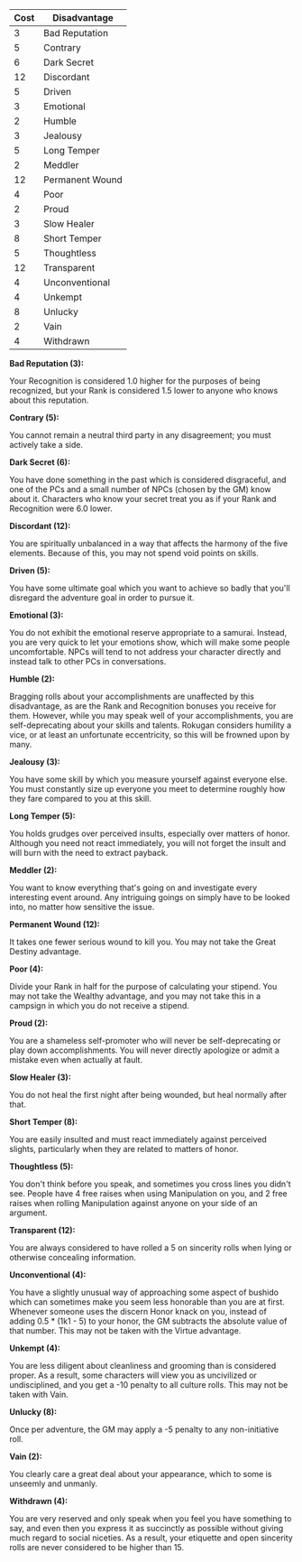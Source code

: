 
| Cost | Disadvantage |
| ---- | ------------ |
| 3 | Bad Reputation |
| 5 | Contrary |
| 6 | Dark Secret |
| 12 | Discordant |
| 5 | Driven |
| 3 | Emotional |
| 2 | Humble |
| 3 | Jealousy |
| 5 | Long Temper |
| 2 | Meddler |
| 12 | Permanent Wound |
| 4 | Poor |
| 2 | Proud |
| 3 | Slow Healer |
| 8 | Short Temper |
| 5 | Thoughtless |
| 12 | Transparent |
| 4 | Unconventional |
| 4 | Unkempt |
| 8 | Unlucky |
| 2 | Vain |
| 4 | Withdrawn |


**Bad Reputation (3):**

Your Recognition is considered 1.0 higher for the purposes of being recognized, but your Rank is considered 1.5 lower to anyone who knows about this reputation.


**Contrary (5):**

You cannot remain a neutral third party in any disagreement; you must actively take a side.


**Dark Secret (6):**

You have done something in the past which is considered disgraceful, and one of the PCs and a small number of NPCs (chosen by the GM) know about it.  Characters who know your secret treat you as if your Rank and Recognition were 6.0 lower.


**Discordant (12):**

You are spiritually unbalanced in a way that affects the harmony of the five elements.  Because of this, you may not spend void points on skills.


**Driven (5):**

You have some ultimate goal which you want to achieve so badly that you'll disregard the adventure goal in order to pursue it.


**Emotional (3):**

You do not exhibit the emotional reserve appropriate to a samurai.  Instead, you are very quick to let your emotions show, which will make some people uncomfortable.  NPCs will tend to not address your character directly and instead talk to other PCs in conversations.


**Humble (2):**

Bragging rolls about your accomplishments are unaffected by this disadvantage, as are the Rank and Recognition bonuses you receive for them.  However, while you may speak well of your accomplishments, you are self-deprecating about your skills and talents.  Rokugan considers humility a vice, or at least an unfortunate eccentricity, so this will be frowned upon by many.


**Jealousy (3):**

You have some skill by which you measure yourself against everyone else.  You must constantly size up everyone you meet to determine roughly how they fare compared to you at this skill.


**Long Temper (5):**

You holds grudges over perceived insults, especially over matters of honor. Although you need not react immediately, you will not forget the insult and will burn with the need to extract payback.


**Meddler (2):**

You want to know everything that's going on and investigate every interesting event around.  Any intriguing goings on simply have to be looked into, no matter how sensitive the issue.


**Permanent Wound (12):**

It takes one fewer serious wound to kill you.  You may not take the Great Destiny advantage.


**Poor (4):**

Divide your Rank in half for the purpose of calculating your stipend.  You may not take the Wealthy advantage, and you may not take this in a campsign in which you do not receive a stipend.


**Proud (2):**

You are a shameless self-promoter who will never be self-deprecating or play down accomplishments.  You will never directly apologize or admit a mistake even when actually at fault.


**Slow Healer (3):**

You do not heal the first night after being wounded, but heal normally after that.


**Short Temper (8):**

You are easily insulted and must react immediately against perceived slights, particularly when they are related to matters of honor.


**Thoughtless (5):**

You don't think before you speak, and sometimes you cross lines you didn't see. People have 4 free raises when using Manipulation on you, and 2 free raises when rolling Manipulation against anyone on your side of an argument.


**Transparent (12):**

You are always considered to have rolled a 5 on sincerity rolls when lying or otherwise concealing information.


**Unconventional (4):**

You have a slightly unusual way of approaching some aspect of bushido which can sometimes make you seem less honorable than you are at first.  Whenever someone uses the discern Honor knack on you, instead of adding 0.5 * (1k1 - 5) to your honor, the GM subtracts the absolute value of that number.  This may not be taken with the Virtue advantage.


**Unkempt (4):**

You are less diligent about cleanliness and grooming than is considered proper.  As a result, some characters will view you as uncivilized or undisciplined, and you get a -10 penalty to all culture rolls.  This may not be taken with Vain.


**Unlucky (8):**

Once per adventure, the GM may apply a -5 penalty to any non-initiative roll.


**Vain (2):**

You clearly care a great deal about your appearance, which to some is unseemly and unmanly.


**Withdrawn (4):**

You are very reserved and only speak when you feel you have something to say, and even then you express it as succinctly as possible without giving much regard to social niceties.  As a result, your etiquette and open sincerity rolls are never considered to be higher than 15.
